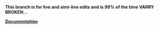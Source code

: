 **This branch is for live and simi-live edits and is *99%* of the time VARRY BROKEN...**

***[Documentation](./dont_doc/docs.md)***